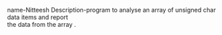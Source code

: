 name-Nitteesh
Description-program to analyse an array of unsigned char data items and report  
 the  data from the array .
